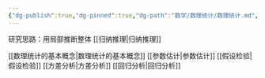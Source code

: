 ```yaml
---
{"dg-publish":true,"dg-pinned":true,"dg-path":"数学/数理统计/数理统计.md","permalink":"/数学/数理统计/数理统计/","pinned":true,"dgPassFrontmatter":true,"noteIcon":"","created":"2024-04-16T00:00:10.806+08:00","updated":"2024-05-10T09:19:53.056+08:00"}
---
```



研究思路：用局部推断整体  [[归纳推理\|归纳推理]]



[[数理统计的基本概念\|数理统计的基本概念]]
[[参数估计\|参数估计]]
[[假设检验\|假设检验]]
[[方差分析\|方差分析]]
[[回归分析\|回归分析]]
